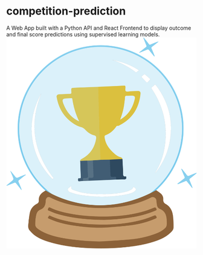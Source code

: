 # competition-prediction
A Web App built with a Python API and React Frontend to display outcome and final score predictions using supervised learning models.
![alt text](https://github.com/kadenbking/competition-prediction/blob/main/frontend/cp-react/src/img/cp-logo.png?raw=true)
